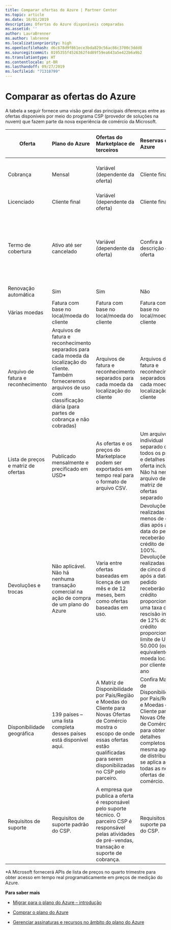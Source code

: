 ```yaml
---
title: Comparar ofertas do Azure | Partner Center
ms.topic: article
ms.date: 10/01/2019
description: Ofertas do Azure disponíveis comparadas
ms.assetid: ''
author: LauraBrenner
ms.author: labrenne
ms.localizationpriority: high
ms.openlocfilehash: d6c678d9f861ece3bda829c56ac86c3700c3ddd8
ms.sourcegitcommit: 0195355f4526362f4d89f59ea643a5e422b6a9b2
ms.translationtype: HT
ms.contentlocale: pt-BR
ms.lasthandoff: 09/27/2019
ms.locfileid: "71318799"
---
```

# <a name="compare-azure-offers"></a>Comparar as ofertas do Azure

A tabela a seguir fornece uma visão geral das principais diferenças entre as ofertas disponíveis por meio do programa CSP (provedor de soluções na nuvem) que fazem parte da nova experiência de comércio da Microsoft.

|**Oferta**| **Plano do Azure**|**Ofertas do Marketplace de terceiros**|**Reservas do Azure**|**Assinaturas de servidor vendidas por meio de CSP**|**Ofertas baseadas em estação**|
|-------------------|:------|:-----|:---------|:--------------|:---------|
|Cobrança|Mensal|Variável (dependente da oferta)|Cliente final|Antecipadamente por todo o período ou por um período de três anos|Mensal ou anual|
|Licenciado|Cliente final|Variável (dependente da oferta)|Cliente final| Cliente final|   Cliente final|
|Termo de cobertura|Ativo até ser cancelado|Variável (dependente da oferta)|Confira a descrição da oferta|Todas as reservas do Azure têm o próprio período de cobertura exclusivo, todas as assinaturas de servidor terão o próprio período de cobertura exclusivo|    As licenças adicionais baseadas em estação se encaixarão no período de cobertura existente|
|Renovação automática|Sim|Sim|Não| Não|Sim|
|Várias moedas|Fatura com base no local/moeda do cliente|Fatura com base no local/moeda do cliente|Fatura com base no local/moeda do cliente|Fatura com base no local/moeda do cliente|Com base na moeda usada na localização do cliente| 
|Arquivo de fatura e reconhecimento|Arquivos de fatura e reconhecimento separados para cada moeda da localização do cliente.  Também forneceremos arquivos de uso com classificação diária (para partes de cobrança e não cobradas) |Arquivos de fatura e reconhecimento separados para cada moeda da localização do cliente|Arquivos de fatura e reconhecimento separados para cada moeda da localização do cliente|Arquivos de fatura e reconhecimento separados para cada moeda da localização do cliente|Todos os pedidos em um arquivo de fatura e reconhecimento|
|Lista de preços e matriz de ofertas|Publicado mensalmente e precificado em USD*|As ofertas e os preços do Marketplace podem ser exportados em tempo real para o formato de arquivo CSV.|Um arquivo individual separado com todos os preços e detalhes da oferta incluídos. Não há nenhum arquivo de matriz de ofertas separado||Um arquivo individual separado com todos os preços e detalhes da oferta incluídos. Não há nenhuma matriz de ofertas separada.| Arquivo único e separado com todos os preços e detalhes da oferta incluídos.|Matriz de ofertas e lista de preços separadas (dois arquivos).|
|Devoluções e trocas|Não aplicável. Não há nenhuma transação comercial na ação de compra de um plano do Azure|Varia entre ofertas baseadas em licença de um mês e de 12 meses, bem como ofertas baseadas em uso.|Devoluções realizadas menos de cinco dias após a data do pedido receberão um crédito de 100%. Devoluções realizadas mais de cinco dias após a data do pedido receberão um crédito proporcional e uma taxa de rescisão inicial de 12% do crédito proporcional; limite de US$ 50.000 (ou equivalente na moeda local) por cliente, por ano|Devoluções realizadas menos de 60 dias a partir da data do pedido receberão um crédito de 100% e as chaves de licença serão desativadas. Devoluções parciais não serão aceitas.|   As suspensões/cancelamentos com menos de 30 dias receberão um crédito de 100%; as suspensões/cancelamentos maiores que 30 dias receberão um crédito proporcional.|
|Disponibilidade geográfica|139 países – uma lista completa desses países está disponível aqui.|A Matriz de Disponibilidade por País/Região e Moedas do Cliente para Novas Ofertas de Comércio mostra o escopo de onde essas ofertas estão qualificadas para serem disponibilizadas no CSP pelo parceiro.|Confira Matriz de Disponibilidade por País/Região e Moedas do Cliente para Novas Ofertas de Comércio para obter detalhes completos. A mesma agenda de distribuição se aplica a todas as novas ofertas de comércio.|Confira Matriz de Disponibilidade por País/Região e Moedas do Cliente para Novas Ofertas de Comércio para obter detalhes completos.  A mesma agenda de distribuição se aplica a todas as novas ofertas de comércio.|247 países|
|Requisitos de suporte|Requisitos de suporte padrão do CSP.|A empresa que publica a oferta é responsável pelo suporte técnico.  O parceiro CSP é responsável pelas atividades de pré-vendas, transação e suporte de cobrança.|Requisitos de suporte padrão do CSP.|Requisitos de suporte padrão do CSP.|Requisitos de suporte padrão do CSP.|

*A Microsoft fornecerá APIs de lista de preços no quarto trimestre para obter acesso em tempo real programaticamente em preços de medição do Azure.

**Para saber mais**

- [Migrar para o plano do Azure – introdução](azure-plan-get-started.md)

- [Comprar o plano do Azure](purchase-azure-plan.md)

- [Gerenciar assinaturas e recursos no âmbito do plano do Azure](azure-plan-manage.md)

